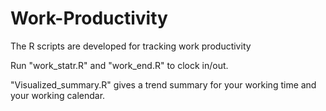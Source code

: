 # Work-Productivity
The R scripts are developed for tracking work productivity

Run "work_statr.R" and "work_end.R" to clock in/out. 

"Visualized_summary.R" gives a trend summary for your working time and your working calendar. 

